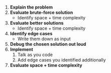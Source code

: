 
1. **Explain the problem**
2. **Evaluate brute-force solution**
	- Identify space + time complexity
3. **Evaluate better solutions**
	- Identify space + time complexity
4. **Identify edge cases**
	- Write them down as input
5. **Debug the chosen solution out loud**
6. **Implement**
	1. Talk as you code
	2. Add edge cases you identified additionally
7. **Evaluate space + time complexity**